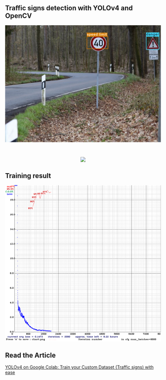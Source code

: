 ## Traffic signs detection with YOLOv4 and OpenCV

<p align="center"><img src="./figures/yolov4_traffic_sign_detection.jpg" width=640></img></p>
<br>

<p align="center"><img src="./figures/yolov4_sign_detections.gif" width=640></img></p>


## Training result
<p align="center"><img src="./figures/chart.png" width=640></img></p>


## Read the Article
[YOLOv4 on Google Colab: Train your Custom Dataset (Traffic signs) with ease](https://towardsdatascience.com/yolov4-in-google-colab-train-your-custom-dataset-traffic-signs-with-ease-3243ca91c81d)
